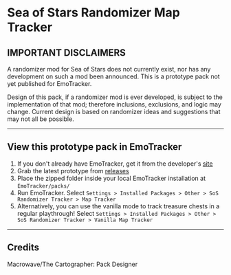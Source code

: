 # Sea of Stars Randomizer Map Tracker

## IMPORTANT DISCLAIMERS

A randomizer mod for Sea of Stars does not currently exist, nor has any development on such a mod been announced. This is a prototype pack not yet published for EmoTracker.

Design of this pack, if a randomizer mod is ever developed, is subject to the implementation of that mod; therefore inclusions, exclusions, and logic may change. Current design is based on randomizer ideas and suggestions that may not all be possible.

***

## View this prototype pack in EmoTracker

1. If you don't already have EmoTracker, get it from the developer's [site](https://emotracker.net/)
2. Grab the latest prototype from [releases](https://github.com/macro-wave/sos_rando/releases)
3. Place the zipped folder inside your local EmoTracker installation at `EmoTracker/packs/`
4. Run EmoTracker. Select `Settings > Installed Packages > Other > SoS Randomizer Tracker > Map Tracker`
5. Alternatively, you can use the vanilla mode to track treasure chests in a regular playthrough! Select `Settings > Installed Packages > Other > SoS Randomizer Tracker > Vanilla Map Tracker`

***

## Credits
Macrowave/The Cartographer: Pack Designer